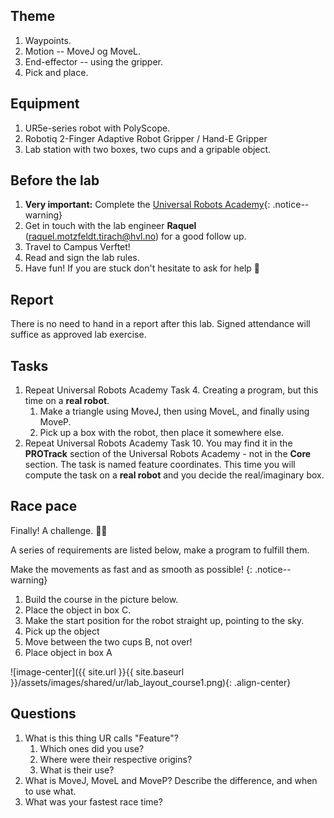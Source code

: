 ## Theme

1. Waypoints.
2. Motion -- MoveJ og MoveL.
3. End-effector -- using the gripper.
4. Pick and place.

## Equipment

1. UR5e-series robot with PolyScope.
2. Robotiq 2-Finger Adaptive Robot Gripper / Hand-E Gripper
3. Lab station with two boxes, two cups and a gripable object.

## Before the lab

1. **Very important:** Complete the [Universal Robots Academy](https://academy.universal-robots.com/free-e-learning/e-series-e-learning/){: .notice--warning}
2. Get in touch with the lab engineer **Raquel** (raquel.motzfeldt.tirach@hvl.no) for a good follow up.
3. Travel to Campus Verftet!
4. Read and sign the lab rules.
5. Have fun! If you are stuck don't hesitate to ask for help 🌈

## Report

There is no need to hand in a report after this lab.
Signed attendance will suffice as approved lab exercise.

## Tasks

1. Repeat Universal Robots Academy Task 4. Creating a program, but this time on a **real robot**.
    1. Make a triangle using MoveJ, then using MoveL, and finally using MoveP. 
    2. Pick up a box with the robot, then place it somewhere else.
2. Repeat Universal Robots Academy Task 10. You may find it in the **PROTrack** section of the Universal Robots Academy - not in the **Core** section. The task is named feature coordinates. This time you will compute the task on a **real robot** and you decide the real/imaginary box.
  

## Race pace

Finally! A challenge. 🤖🔧

A series of requirements are listed below, make a program to fulfill them. 

Make the movements as fast and as smooth as possible!
{: .notice--warning}

1. Build the course in the picture below.
2. Place the object in box C.
3. Make the start position for the robot straight up, pointing to the sky.
4. Pick up the object
5. Move between the two cups B, not over!
6. Place object in box A

![image-center]({{ site.url }}{{ site.baseurl }}/assets/images/shared/ur/lab_layout_course1.png){: .align-center}


## Questions

1. What is this thing UR calls \"Feature\"?
    1. Which ones did you use?
    2. Where were their respective origins?
    3. What is their use?
2. What is MoveJ, MoveL and MoveP? Describe the difference, and when to use what.
3. What was your fastest race time?
